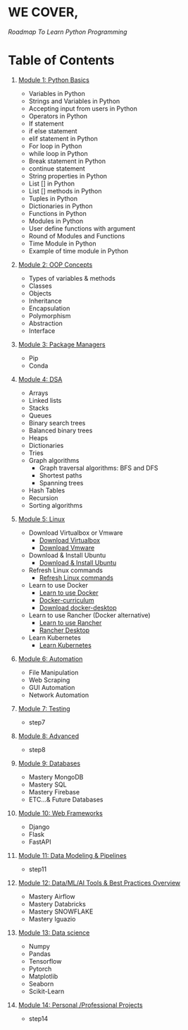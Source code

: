 # WE COVER,

*Roadmap To Learn Python Programming*

# Table of Contents

1. [Module 1: Python Basics]()

	 - Variables in Python
	 - Strings and Variables in Python
	 - Accepting input from users in Python
	 - Operators in Python
	 - If statement
	 - if else statement
	 - elif statement in Python
	 - For loop in Python
	 - while loop in Python
	 - Break statement in Python
	 - continue statement
	 - String properties in Python
	 - List [] in Python
	 - List [] methods in Python
	 - Tuples in Python
	 - Dictionaries in Python
	 - Functions in Python
	 - Modules in Python
	 - User define functions with argument
	 - Round of Modules and Functions
	 - Time Module in Python
	 - Example of time module in Python

2. [Module 2: OOP Concepts]()

	 - Types of variables & methods
	 - Classes
	 - Objects
	 - Inheritance
	 - Encapsulation
	 - Polymorphism
	 - Abstraction
	 - Interface

3. [Module 3: Package Managers]()

	 - Pip
	 - Conda

4. [Module 4: DSA]()

	 - Arrays
	 - Linked lists
	 - Stacks
	 - Queues
	 - Binary search trees
	 - Balanced binary trees
	 - Heaps
	 - Dictionaries
	 - Tries
	 - Graph algorithms
	 	- Graph traversal algorithms: BFS and DFS
	 	- Shortest paths
	 	- Spanning trees
	 - Hash Tables
	 - Recursion
	 - Sorting algorithms


5. [Module 5: Linux]()

	 - Download Virtualbox or Vmware
	 	- [Download Virtualbox](https://www.virtualbox.org/wiki/Downloads)
	 	- [Download Vmware](https://www.vmware.com/products/workstation-pro/workstation-pro-evaluation.html)
	 - Download & Install Ubuntu
	 	- [Download & Install Ubuntu](https://cdimage.ubuntu.com/ubuntu-mate/releases/18.04/release/)
	 - Refresh Linux commands
	 	- [Refresh Linux commands](https://www.linuxtrainingacademy.com/linux-commands-cheat-sheet/)
	 - Learn to use Docker
	 	- [Learn to use Docker](https://docs.docker.com/compose/gettingstarted/)
	 	- [Docker-curriculum](https://docker-curriculum.com/)
	 	- [Download docker-desktop](https://www.docker.com/products/docker-desktop/)
	 - Learn to use Rancher (Docker alternative)
	 	- [Learn to use Rancher](https://github.com/rancher/rancher)
	 	- [Rancher Desktop](https://medium.com/@lahirusammika/rancher-desktop-71f9b3199c7d)
	 - Learn Kubernetes
	 	- [Learn Kubernetes](https://kubernetes.io/docs/home/)


6. [Module 6: Automation]()

	 - File Manipulation
	 - Web Scraping
	 - GUI Automation
	 - Network Automation

7. [Module 7: Testing]()

	 - step7

8. [Module 8: Advanced]()

	 - step8


9. [Module 9: Databases]()

	 - Mastery MongoDB
	 - Mastery SQL
	 - Mastery Firebase
	 - ETC...& Future Databases


10. [Module 10: Web Frameworks]()

	 - Django
	 - Flask
	 - FastAPI

11. [Module 11: Data Modeling & Pipelines]()

	 - step11


12. [Module 12: Data/ML/AI Tools & Best Practices Overview]()

	 - Mastery Airflow
	 - Mastery Databricks 
	 - Mastery SNOWFLAKE
	 - Mastery Iguazio


13. [Module 13: Data science]()

	 - Numpy
	 - Pandas
	 - Tensorflow
	 - Pytorch
	 - Matplotlib
	 - Seaborn
	 - Scikit-Learn

14. [Module 14: Personal /Professional Projects]()
	
	- step14